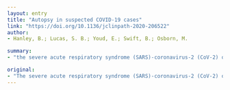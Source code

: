 ```yaml
---
layout: entry
title: "Autopsy in suspected COVID-19 cases"
link: "https://doi.org/10.1136/jclinpath-2020-206522"
author:
- Hanley, B.; Lucas, S. B.; Youd, E.; Swift, B.; Osborn, M.

summary:
- "the severe acute respiratory syndrome (SARS)-coronavirus-2 (CoV-2) outbreak in Wuhan, China, has now spread to many countries across the world including the UK. This will inevitably lead to an increase in the number of suspected coV-related deaths at autopsy. The Royal College of Pathologists has responded to this concern with the release of guidelines on autopsy practice relating to COVID-19."

original:
- "The severe acute respiratory syndrome (SARS)-coronavirus-2 (CoV-2) outbreak in Wuhan, China, has now spread to many countries across the world including the UK with over 3000 deaths as of early March 2020. This will inevitably lead to an increase in the number of suspected coronavirus disease 2019 (COVID-19)-related deaths at autopsy. The Royal College of Pathologists has responded to this concern with the release of guidelines on autopsy practice relating to COVID-19. The following article is a summary and interpretation of these guidelines. It includes a description of hazard group 3 organisms to which SARS-CoV-2 has been assigned, a brief description of what is currently known about the pathological and autopsy findings in COVID-19, a summary of the recommendations for conducting autopsies in suspected COVID-19 cases and the techniques for making the diagnosis at autopsy. It concludes by considering the clinicopathological correlation and notification of such cases."
---
```


